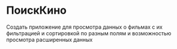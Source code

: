 # ПоискКино

Создать приложение для просмотра данных о фильмах с их фильтрацией и сортировкой по разным полям и возможностью просмотра расширенных данных
